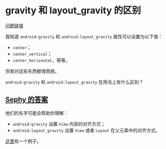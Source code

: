 # gravity 和 layout_gravity 的区别

[问题链接](http://stackoverflow.com/questions/3482742/gravity-and-layout-gravity-on-android)

我知道 `android:gravity` 和 `android:layout_gravity` 属性可以设置为以下值：

 - `center`；
 - `center_vertical`；
 - `center_horizontal`，等等。

但我对这些东西都很困惑。

`android:gravity` 和 `android:layout_gravity` 在用法上有什么区别？

## [Sephy 的答案](http://stackoverflow.com/a/3482757/5152089)

他们的名字可能会帮助你理解：

 - `android:gravity` 设置 `View` 内容的对齐方式；
 - `android:layout_gravity` 设置 `View` 或者 `Layout` 在父元素中的对齐方式。

[这里](http://thinkandroid.wordpress.com/2010/01/14/how-to-position-views-properly-in-layouts/)有一个例子。
